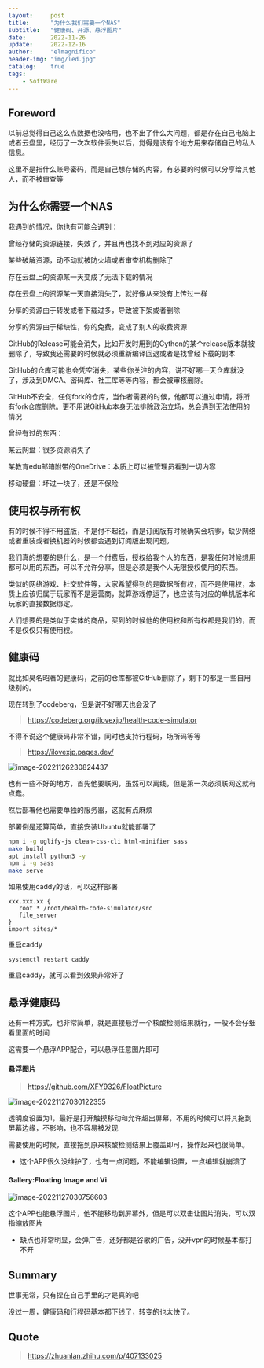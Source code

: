```yaml
---
layout:     post
title:      "为什么我们需要一个NAS"
subtitle:   "健康码、开源、悬浮图片"
date:       2022-11-26
update:     2022-12-16
author:     "elmagnifico"
header-img: "img/led.jpg"
catalog:    true
tags:
    - SoftWare
---
```


## Foreword

以前总觉得自己这么点数据也没啥用，也不出了什么大问题，都是存在自己电脑上或者云盘里，经历了一次次软件丢失以后，觉得是该有个地方用来存储自己的私人信息。

这里不是指什么账号密码，而是自己想存储的内容，有必要的时候可以分享给其他人，而不被审查等



## 为什么你需要一个NAS

我遇到的情况，你也有可能会遇到：

曾经存储的资源链接，失效了，并且再也找不到对应的资源了

某些破解资源，动不动就被防火墙或者审查机构删除了

存在云盘上的资源某一天变成了无法下载的情况

存在云盘上的资源某一天直接消失了，就好像从来没有上传过一样

分享的资源由于转发或者下载过多，导致被下架或者删除

分享的资源由于稀缺性，你的免费，变成了别人的收费资源

GitHub的Release可能会消失，比如开发时用到的Cython的某个release版本就被删除了，导致我还需要的时候就必须重新编译回退或者是找曾经下载的副本

GitHub的仓库可能也会凭空消失，某些你关注的内容，说不好哪一天仓库就没了，涉及到DMCA、密码库、社工库等等内容，都会被审核删除。

GitHub不安全，任何fork的仓库，当作者需要的时候，他都可以通过申请，将所有fork仓库删除。更不用说GitHub本身无法排除政治立场，总会遇到无法使用的情况



曾经有过的东西：

某云网盘：很多资源消失了

某教育edu邮箱附带的OneDrive：本质上可以被管理员看到一切内容

移动硬盘：坏过一块了，还是不保险



## 使用权与所有权

有的时候不得不用盗版，不是付不起钱，而是订阅版有时候确实会坑爹，缺少网络或者重装或者换机器的时候都会遇到订阅版出现问题。

我们真的想要的是什么，是一个付费后，授权给我个人的东西，是我任何时候想用都可以用的东西，可以不允许分享，但是必须是我个人无限授权使用的东西。

类似的网络游戏、社交软件等，大家希望得到的是数据所有权，而不是使用权，本质上应该归属于玩家而不是运营商，就算游戏停运了，也应该有对应的单机版本和玩家的直接数据绑定。

人们想要的是类似于实体的商品，买到的时候他的使用权和所有权都是我们的，而不是仅仅只有使用权。



## 健康码

就比如臭名昭著的健康码，之前的仓库都被GitHub删除了，剩下的都是一些自用级别的。

现在转到了codeberg，但是说不好哪天也会没了

> https://codeberg.org/ilovexjp/health-code-simulator

不得不说这个健康码非常不错，同时也支持行程码，场所码等等

> https://ilovexjp.pages.dev/

![image-20221126230824437](http://img.elmagnifico.tech:9514/static/upload/elmagnifico/202211262308546.png)

也有一些不好的地方，首先他要联网，虽然可以离线，但是第一次必须联网这就有点蠢。

然后部署他也需要单独的服务器，这就有点麻烦



部署倒是还算简单，直接安装Ubuntu就能部署了

```bash
npm i -g uglify-js clean-css-cli html-minifier sass
make build
apt install python3 -y
npm i -g sass
make serve
```



如果使用caddy的话，可以这样部署

```
xxx.xxx.xx {
   root * /root/health-code-simulator/src
   file_server
}
import sites/*

```

重启caddy

```
systemctl restart caddy
```

重启caddy，就可以看到效果非常好了



## 悬浮健康码

还有一种方式，也非常简单，就是直接悬浮一个核酸检测结果就行，一般不会仔细看里面的时间

这需要一个悬浮APP配合，可以悬浮任意图片即可



#### 悬浮图片

> https://github.com/XFY9326/FloatPicture

![image-20221127030122355](http://img.elmagnifico.tech:9514/static/upload/elmagnifico/202211270301421.png)

透明度设置为1，最好是打开触摸移动和允许超出屏幕，不用的时候可以将其拖到屏幕边缘，不影响，也不容易被发现

需要使用的时候，直接拖到原来核酸检测结果上覆盖即可，操作起来也很简单。



- 这个APP很久没维护了，也有一点问题，不能编辑设置，一点编辑就崩溃了



#### Gallery:Floating Image and Vi

![image-20221127030756603](http://img.elmagnifico.tech:9514/static/upload/elmagnifico/202211270307674.png)

这个APP也能悬浮图片，他不能移动到屏幕外，但是可以双击让图片消失，可以双指缩放图片

- 缺点也非常明显，会弹广告，还好都是谷歌的广告，没开vpn的时候基本都打不开



## Summary

世事无常，只有捏在自己手里的才是真的吧

没过一周，健康码和行程码基本都下线了，转变的也太快了。



## Quote

> https://zhuanlan.zhihu.com/p/407133025
